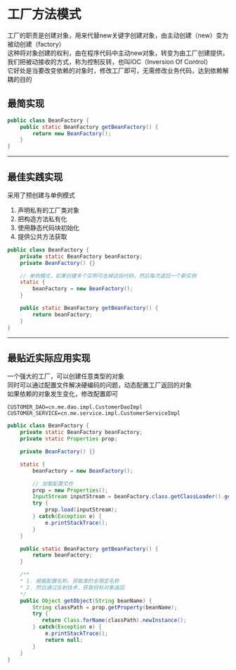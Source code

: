 # 工厂方法模式

工厂的职责是创建对象，用来代替new关键字创建对象，由主动创建（new）变为被动创建（factory）<br />
这种将对象创建的权利，由在程序代码中主动new对象，转变为由工厂创建提供，我们把被动接收的方式，称为控制反转，也叫IOC（Inversion Of Control）<br />
它好处是当要改变依赖的对象时，修改工厂即可，无需修改业务代码，达到依赖解耦的目的<br />

## 最简实现

```java
public class BeanFactory {
    public static BeanFactory getBeanFactory() {
        return new BeanFactory();
    }
}
```

- - -

## 最佳实践实现

采用了预创建与单例模式

1. 声明私有的工厂类对象
2. 把构造方法私有化
3. 使用静态代码块初始化
4. 提供公共方法获取

```java
public class BeanFactory {
    private static BeanFactory beanFactory;
    private BeanFactory() {}

    // 单例模式，如果创建多个实例可去掉这段代码，然后每次返回一个新实例
    static {
        beanFactory = new BeanFactory();
    }

    public static BeanFactory getBeanFactory() {
        return beanFactory;
    }
}
```

- - -

## 最贴近实际应用实现

一个强大的工厂，可以创建任意类型的对象<br />
同时可以通过配置文件解决硬编码的问题，动态配置工厂返回的对象<br />
如果依赖的对象发生变化，修改配置即可<br />

```properties
CUSTOMER_DAO=cn.me.dao.impl.CustomerDaoImpl
CUSTOMER_SERVICE=cn.me.service.impl.CustomerServiceImpl
```

```java
public class BeanFactory {
    private static BeanFactory beanFactory;
    private static Properties prop;

    private BeanFactory() {}

    static {
        beanFactory = new BeanFactory();

        // 加载配置文件
        prop = new Properties();
        InputStream inputStream = beanFactory.class.getClassLoader().getResourceAsStream("bean.properties");
        try {
            prop.load(inputStream);
        } catch(Exception e) {
            e.printStackTrace();
        }
    }

    public static BeanFactory getBeanFactory() {
        return beanFactory;
    }

    /**
    * 1. 根据配置名称，获取类的全限定名称
    * 2. 然后通过反射技术，获取目标对象返回
    */
    public Object getObject(String beanName) {
        String classPath = prop.getProperty(beanName);
        try {
           return Class.forName(classPath).newInstance();
        } catch(Exception e) {
            e.printStackTrace();            
            return null;
        }
    }
}
```
